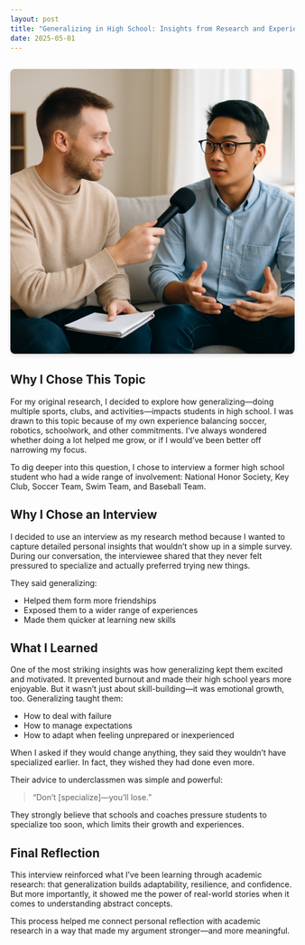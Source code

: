 ```yaml
---
layout: post
title: "Generalizing in High School: Insights from Research and Experience"
date: 2025-05-01
---
```


<div style="text-align: center; margin: 30px 0;">
  <img src="https://raw.githubusercontent.com/syskhill/EnglishWebsite/main/assets/images/research-process-paper.png" alt="Research Process" style="max-width: 100%; border-radius: 8px; box-shadow: 0 4px 6px rgba(0, 0, 0, 0.1);">
</div>


## Why I Chose This Topic

For my original research, I decided to explore how generalizing—doing multiple sports, clubs, and activities—impacts students in high school. I was drawn to this topic because of my own experience balancing soccer, robotics, schoolwork, and other commitments. I’ve always wondered whether doing a lot helped me grow, or if I would’ve been better off narrowing my focus.

To dig deeper into this question, I chose to interview a former high school student who had a wide range of involvement: National Honor Society, Key Club, Soccer Team, Swim Team, and Baseball Team.

## Why I Chose an Interview

I decided to use an interview as my research method because I wanted to capture detailed personal insights that wouldn’t show up in a simple survey. During our conversation, the interviewee shared that they never felt pressured to specialize and actually preferred trying new things.

They said generalizing:

- Helped them form more friendships  
- Exposed them to a wider range of experiences  
- Made them quicker at learning new skills  

## What I Learned

One of the most striking insights was how generalizing kept them excited and motivated. It prevented burnout and made their high school years more enjoyable. But it wasn’t just about skill-building—it was emotional growth, too. Generalizing taught them:

- How to deal with failure  
- How to manage expectations  
- How to adapt when feeling unprepared or inexperienced  

When I asked if they would change anything, they said they wouldn’t have specialized earlier. In fact, they wished they had done even more.

Their advice to underclassmen was simple and powerful:  
> “Don’t [specialize]—you’ll lose.”

They strongly believe that schools and coaches pressure students to specialize too soon, which limits their growth and experiences.

## Final Reflection

This interview reinforced what I’ve been learning through academic research: that generalization builds adaptability, resilience, and confidence. But more importantly, it showed me the power of real-world stories when it comes to understanding abstract concepts.

This process helped me connect personal reflection with academic research in a way that made my argument stronger—and more meaningful.
